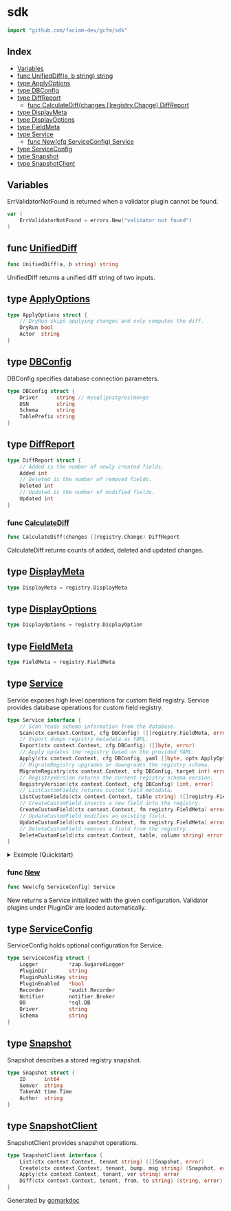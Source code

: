 <!-- Code generated by gomarkdoc. DO NOT EDIT -->

# sdk

```go
import "github.com/faciam-dev/gcfm/sdk"
```

## Index

- [Variables](<#variables>)
- [func UnifiedDiff\(a, b string\) string](<#UnifiedDiff>)
- [type ApplyOptions](<#ApplyOptions>)
- [type DBConfig](<#DBConfig>)
- [type DiffReport](<#DiffReport>)
  - [func CalculateDiff\(changes \[\]registry.Change\) DiffReport](<#CalculateDiff>)
- [type DisplayMeta](<#DisplayMeta>)
- [type DisplayOptions](<#DisplayOptions>)
- [type FieldMeta](<#FieldMeta>)
- [type Service](<#Service>)
  - [func New\(cfg ServiceConfig\) Service](<#New>)
- [type ServiceConfig](<#ServiceConfig>)
- [type Snapshot](<#Snapshot>)
- [type SnapshotClient](<#SnapshotClient>)


## Variables

<a name="ErrValidatorNotFound"></a>ErrValidatorNotFound is returned when a validator plugin cannot be found.

```go
var (
    ErrValidatorNotFound = errors.New("validator not found")
)
```

<a name="UnifiedDiff"></a>
## func [UnifiedDiff](<https://github.com/faciam-dev/gcfm/blob/main/sdk/diff.go#L6>)

```go
func UnifiedDiff(a, b string) string
```

UnifiedDiff returns a unified diff string of two inputs.

<a name="ApplyOptions"></a>
## type [ApplyOptions](<https://github.com/faciam-dev/gcfm/blob/main/sdk/service.go#L67-L71>)



```go
type ApplyOptions struct {
    // DryRun skips applying changes and only computes the diff.
    DryRun bool
    Actor  string
}
```

<a name="DBConfig"></a>
## type [DBConfig](<https://github.com/faciam-dev/gcfm/blob/main/sdk/config.go#L12-L17>)

DBConfig specifies database connection parameters.

```go
type DBConfig struct {
    Driver      string // mysql|postgres|mongo
    DSN         string
    Schema      string
    TablePrefix string
}
```

<a name="DiffReport"></a>
## type [DiffReport](<https://github.com/faciam-dev/gcfm/blob/main/sdk/service.go#L73-L80>)



```go
type DiffReport struct {
    // Added is the number of newly created fields.
    Added int
    // Deleted is the number of removed fields.
    Deleted int
    // Updated is the number of modified fields.
    Updated int
}
```

<a name="CalculateDiff"></a>
### func [CalculateDiff](<https://github.com/faciam-dev/gcfm/blob/main/sdk/apply.go#L174>)

```go
func CalculateDiff(changes []registry.Change) DiffReport
```

CalculateDiff returns counts of added, deleted and updated changes.

<a name="DisplayMeta"></a>
## type [DisplayMeta](<https://github.com/faciam-dev/gcfm/blob/main/sdk/types.go#L11>)



```go
type DisplayMeta = registry.DisplayMeta
```

<a name="DisplayOptions"></a>
## type [DisplayOptions](<https://github.com/faciam-dev/gcfm/blob/main/sdk/types.go#L13>)



```go
type DisplayOptions = registry.DisplayOption
```

<a name="FieldMeta"></a>
## type [FieldMeta](<https://github.com/faciam-dev/gcfm/blob/main/sdk/types.go#L9>)



```go
type FieldMeta = registry.FieldMeta
```

<a name="Service"></a>
## type [Service](<https://github.com/faciam-dev/gcfm/blob/main/sdk/service.go#L17-L36>)

Service exposes high level operations for custom field registry. Service provides database operations for custom field registry.

```go
type Service interface {
    // Scan reads schema information from the database.
    Scan(ctx context.Context, cfg DBConfig) ([]registry.FieldMeta, error)
    // Export dumps registry metadata as YAML.
    Export(ctx context.Context, cfg DBConfig) ([]byte, error)
    // Apply updates the registry based on the provided YAML.
    Apply(ctx context.Context, cfg DBConfig, yaml []byte, opts ApplyOptions) (DiffReport, error)
    // MigrateRegistry upgrades or downgrades the registry schema.
    MigrateRegistry(ctx context.Context, cfg DBConfig, target int) error
    // RegistryVersion returns the current registry schema version.
    RegistryVersion(ctx context.Context, cfg DBConfig) (int, error)
    // ListCustomFields returns custom field metadata.
    ListCustomFields(ctx context.Context, table string) ([]registry.FieldMeta, error)
    // CreateCustomField inserts a new field into the registry.
    CreateCustomField(ctx context.Context, fm registry.FieldMeta) error
    // UpdateCustomField modifies an existing field.
    UpdateCustomField(ctx context.Context, fm registry.FieldMeta) error
    // DeleteCustomField removes a field from the registry.
    DeleteCustomField(ctx context.Context, table, column string) error
}
```

<details><summary>Example (Quickstart)</summary>
<p>



```go
package main

import (
	"context"
	"log"

	"github.com/faciam-dev/gcfm/sdk"
)

func main() {
	ctx := context.Background()
	svc := sdk.New(sdk.ServiceConfig{})
	cfg := sdk.DBConfig{
		DSN:    "mysql://user:pass@tcp(localhost:3306)/app",
		Schema: "app",
	}

	yaml, err := svc.Export(ctx, cfg)
	if err != nil {
		log.Fatal(err)
	}

	if _, err := svc.Apply(ctx, cfg, yaml, sdk.ApplyOptions{DryRun: true}); err != nil {
		log.Fatal(err)
	}

	if err := svc.MigrateRegistry(ctx, cfg, 0); err != nil {
		log.Fatal(err)
	}
}
```

</p>
</details>

<a name="New"></a>
### func [New](<https://github.com/faciam-dev/gcfm/blob/main/sdk/service.go#L40>)

```go
func New(cfg ServiceConfig) Service
```

New returns a Service initialized with the given configuration. Validator plugins under PluginDir are loaded automatically.

<a name="ServiceConfig"></a>
## type [ServiceConfig](<https://github.com/faciam-dev/gcfm/blob/main/sdk/config.go#L20-L30>)

ServiceConfig holds optional configuration for Service.

```go
type ServiceConfig struct {
    Logger          *zap.SugaredLogger
    PluginDir       string
    PluginPublicKey string
    PluginEnabled   *bool
    Recorder        *audit.Recorder
    Notifier        notifier.Broker
    DB              *sql.DB
    Driver          string
    Schema          string
}
```

<a name="Snapshot"></a>
## type [Snapshot](<https://github.com/faciam-dev/gcfm/blob/main/sdk/types.go#L16-L21>)

Snapshot describes a stored registry snapshot.

```go
type Snapshot struct {
    ID      int64
    Semver  string
    TakenAt time.Time
    Author  string
}
```

<a name="SnapshotClient"></a>
## type [SnapshotClient](<https://github.com/faciam-dev/gcfm/blob/main/sdk/snapshot_client.go#L6-L11>)

SnapshotClient provides snapshot operations.

```go
type SnapshotClient interface {
    List(ctx context.Context, tenant string) ([]Snapshot, error)
    Create(ctx context.Context, tenant, bump, msg string) (Snapshot, error)
    Apply(ctx context.Context, tenant, ver string) error
    Diff(ctx context.Context, tenant, from, to string) (string, error)
}
```

Generated by [gomarkdoc](<https://github.com/princjef/gomarkdoc>)
